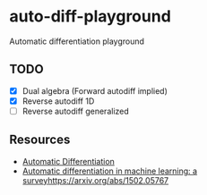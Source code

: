 # auto-diff-playground
Automatic differentiation playground

## TODO
- [x] Dual algebra (Forward autodiff implied)
- [x] Reverse autodiff 1D
- [ ] Reverse autodiff generalized

## Resources
* [Automatic Differentiation](https://en.wikipedia.org/wiki/Automatic_differentiation)
* [Automatic differentiation in machine learning: a survey](https://arxiv.org/abs/1502.05767)https://arxiv.org/abs/1502.05767
